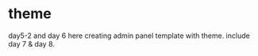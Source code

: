 # theme
   day5-2 and day 6 here creating admin panel template with theme.
   include day 7 & day 8.
